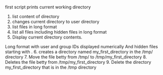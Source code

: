 first script prints current working directory
1. list content of directory
2. changes current directory to user directory
3. list files in long format
4. list all files including hidden files in long format
5. Display current directory contents.

Long format
with user and group IDs displayed numerically
And hidden files starting with .
6. creates a directory named my_first_directory in the /tmp/ directory
7. Move the file betty from /tmp/ to /tmp/my_first_directory
8. Deletes the file betty from  /tmp/my_first_directory
9. Delete the directory my_first_directory that is in the /tmp directory
